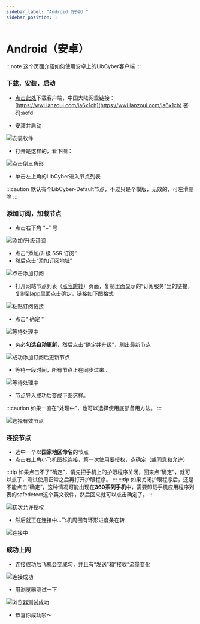 ```yaml
---
sidebar_label: "Android（安卓）"
sidebar_position: 1
---
```

# Android（安卓）

:::note
这个页面介绍如何使用安卓上的LibCyber客户端
:::

### 下载，安装，启动
- [点击此处](https://panel.libcyber.xyz/clients/libcyber-android.apk)下载客户端，中国大陆网盘链接：[https://wwi.lanzoui.com/ia6x1ch](https://wwi.lanzoui.com/ia6x1ch) 密码:aofd

- 安装并启动 

![安装软件][install-apk]

- 打开是这样的，看下图：

![点击倒三角形][click-triangle]

- 单击左上角的LibCyber进入节点列表

:::caution
默认有个LibCyber-Default节点，不过只是个模版，无效的，可左滑删除
:::

### 添加订阅，加载节点
- 点击右下角 “+” 号

![添加/升级订阅][add-sub02]

- 点击“添加/升级 SSR 订阅”
- 然后点击“添加订阅地址”

![点击添加订阅][add-sub03]

- 打开网站节点列表（[点我跳转](https://panel.libcyber.xyz/nodeList)）页面，复制里面显示的“订阅服务”里的链接，复制到app里面点击确定，链接如下图格式

![粘贴订阅链接][paste-sub-link]

- 点击“ 确定 ”

![等待处理中][processing]

- 务必**勾选自动更新**，然后点击“确定并升级”，刷出最新节点

![成功添加订阅后更新节点][update-node]

- 等待一段时间，所有节点正在同步过来...

![等待处理中][processing]

- 节点导入成功后变成下图这样。

:::caution
如果一直在“处理中”，也可以选择使用底部备用方法。
:::

![选择有效节点][select-node]

### 连接节点
- 选中一个以**国家地区命名**的节点
- 点击右上角小飞机图标连接，第一次使用要授权，点确定（或同意和允许）

:::tip
如果点击不了“确定”，请先把手机上的护眼程序关闭，回来点“确定”，就可以点了，测试使用正常之后再打开护眼程序。
:::
:::tip
如果关闭护眼程序后，还是不能点击“确定”，这种情况可能出现在**360系列手机**中，需要卸载手机应用程序列表的safedetect这个英文软件，然后回来就可以点击确定了。
:::

![初次允许授权][allow-permission]

- 然后就正在连接中...飞机周围有环形进度条在转

![连接中][connecting]

### 成功上网
- 连接成功后飞机会变成勾，并且有“发送”和“接收”流量变化

![连接成功][connect-success]

- 用浏览器测试一下

![浏览器测试成功][browser-success]

- 恭喜你成功啦～

[install-apk]: /img/shaman-android/shaman-install.jpg "安装软件" 
[click-triangle]: /img/shaman-android/shaman-enter-node-select-list.jpg "点击倒三角形"
[add-sub02]: /img/shaman-android/shaman-add-sub02.jpg "添加/升级订阅"
[add-sub03]: /img/shaman-android/shaman-add-sub03.jpg "点击添加订阅"
[paste-sub-link]: /img/shaman-android/shaman-add-sub-link.jpg "粘贴订阅链接"
[processing]: /img/shaman-android/shaman-processing.jpg "等待处理中"
[update-node]: /img/shaman-android/shaman-add-sub-success.jpg "成功添加订阅后更新节点"
[select-node]: /img/shaman-android/shaman-processing.jpg "选择有效节点"
[allow-permission]: /img/shaman-android/shaman-select-node.jpg "初次允许授权"
[connecting]: /img/shaman-android/shaman-first-connect-permission.jpg "连接中"
[connect-success]: /img/shaman-android/shaman-connect-success.jpg "连接成功"
[browser-success]: /img/shaman-android/success.jpg "浏览器测试成功"